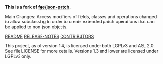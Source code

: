 **This is a fork of [fge/json-patch](https://github.com/fge/json-patch).**

Main Changes: Access modifiers of fields, classes and operations changed to allow subclassing 
in order to create extended patch operations that can be applied to non-json objects.

[README](https://github.com/fge/json-patch/blob/master/README.md)
[RELEASE-NOTES](https://github.com/fge/json-patch/blob/master/RELEASE-NOTES.md)
[CONTRIBUTORS](https://github.com/fge/json-patch/blob/master/CONTRIBUTORS.md)

This project, as of version 1.4, is licensed under both LGPLv3 and ASL 2.0. See
file LICENSE for more details. Versions 1.3 and lower are licensed under LGPLv3
only.